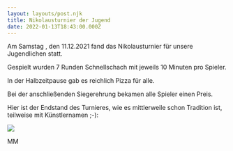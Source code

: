 ```yaml
---
layout: layouts/post.njk
title: Nikolausturnier der Jugend
date: 2022-01-13T18:43:00.000Z
---
```

Am Samstag , den 11.12.2021 fand das Nikolausturnier für unsere Jugendlichen statt.

Gespielt wurden 7 Runden Schnellschach mit jeweils 10 Minuten pro Spieler.

In der Halbzeitpause gab es reichlich Pizza für alle.

Bei der anschließenden Siegerehrung bekamen alle Spieler einen Preis.

Hier ist der Endstand des Turnieres, wie es mittlerweile schon Tradition ist, teilweise mit Künstlernamen ;-):

![](/images/endstand-nikolausturnier-jugend-2021.png)

MM